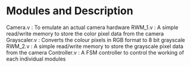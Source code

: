 # Modules and Description

Camera.v      : To emulate an actual camera hardware
RWM_1.v       : A simple read/write memory to store the color pixel data from the camera
Grayscaler.v  : Converts the colour pixels in RGB format to 8 bit grayscale
RWM_2.v       : A simple read/write memory to store the grayscale pixel data from the camera
Controller.v  : A FSM controller to control the working of each individual modules  
